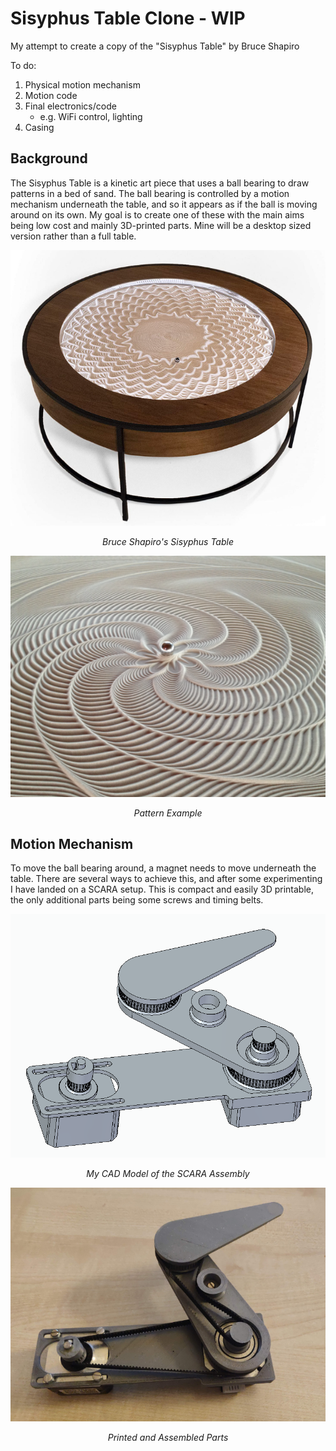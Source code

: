 # Sisyphus Table Clone - WIP

My attempt to create a copy of the "Sisyphus Table" by Bruce Shapiro

To do:
1. Physical motion mechanism
2. Motion code
3. Final electronics/code
   - e.g. WiFi control, lighting
4. Casing

## Background

The Sisyphus Table is a kinetic art piece that uses a ball bearing to draw patterns in a bed of sand. The ball bearing is controlled by a motion mechanism underneath the table, and so it appears as if the ball is moving around on its own. My goal is to create one of these with the main aims being low cost and mainly 3D-printed parts. Mine will be a desktop sized version rather than a full table.

<p align="center">
  <img src="images/table.png"/>
</p>
<p align="center"><em>
	Bruce Shapiro's Sisyphus Table
</em></p>

<p align="center">
  <img src="images/pattern.png"/>
</p>
<p align="center"><em>
	Pattern Example
</em></p>

## Motion Mechanism

To move the ball bearing around, a magnet needs to move underneath the table. There are several ways to achieve this, and after some experimenting I have landed on a SCARA setup. This is compact and easily 3D printable, the only additional parts being some screws and timing belts.

<p align="center">
  <img src="images/cad.png"/>
</p>
<p align="center"><em>
	My CAD Model of the SCARA Assembly
</em></p>

<p align="center">
  <img src="images/actual.png"/>
</p>
<p align="center"><em>
	Printed and Assembled Parts
</em></p>
